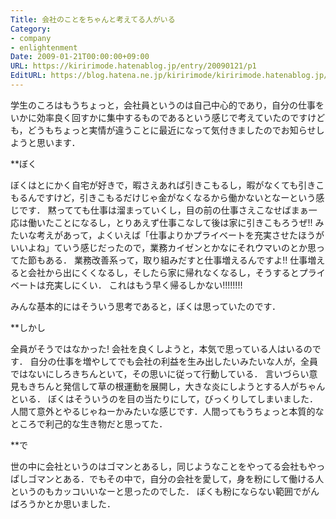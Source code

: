 ```yaml
---
Title: 会社のことをちゃんと考えてる人がいる
Category:
- company
- enlightenment
Date: 2009-01-21T00:00:00+09:00
URL: https://kiririmode.hatenablog.jp/entry/20090121/p1
EditURL: https://blog.hatena.ne.jp/kiririmode/kiririmode.hatenablog.jp/atom/entry/8454420450078213572
---
```



学生のころはもうちょっと，会社員というのは自己中心的であり，自分の仕事をいかに効率良く回すかに集中するものであるという感じで考えていたのですけども，どうもちょっと実情が違うことに最近になって気付きましたのでお知らせしようと思います．

**ぼく

ぼくはとにかく自宅が好きで，暇さえあれば引きこもるし，暇がなくても引きこもるんですけど，引きこもるだけじゃ金がなくなるから働かないとなーという感じです．
黙ってても仕事は溜まっていくし，目の前の仕事さえこなせばまぁ一応は働いたことになるし，とりあえず仕事こなして後は家に引きこもろうぜ!! みたいな考えがあって，よくいえば「仕事よりかプライベートを充実させたほうがいいよね」ていう感じだったので，業務カイゼンとかなにそれウマいのとか思ってた節もある．
業務改善系って，取り組みだすと仕事増えるんですよ!!
仕事増えると会社から出にくくなるし，そしたら家に帰れなくなるし，そうするとプライベートは充実しにくい．
これはもう早く帰るしかない!!!!!!!!

みんな基本的にはそういう思考であると，ぼくは思っていたのです．

**しかし

全員がそうではなかった! 会社を良くしようと，本気で思っている人はいるのです．
自分の仕事を増やしてでも会社の利益を生み出したいみたいな人が，全員ではないにしろきちんといて，その思いに従って行動している．
言いづらい意見もきちんと発信して草の根運動を展開し，大きな炎にしようとする人がちゃんといる．
ぼくはそういうのを目の当たりにして，びっくりしてしまいました．人間て意外とやるじゃねーかみたいな感じです．人間ってもうちょっと本質的なところで利己的な生き物だと思ってた．

**で

世の中に会社というのはゴマンとあるし，同じようなことをやってる会社もやっぱしゴマンとある．でもその中で，自分の会社を愛して，身を粉にして働ける人というのもカッコいいなーと思ったのでした．
ぼくも粉にならない範囲でがんばろうかとか思いました．
